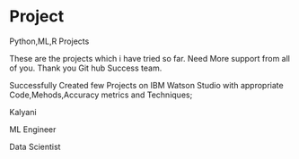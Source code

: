 # Project
Python,ML,R Projects

These are the projects which i have tried so far.
Need More support from all of you.
Thank you Git hub Success team.

Successfully Created few Projects on IBM Watson Studio with appropriate Code,Mehods,Accuracy metrics and Techniques;

Kalyani

ML Engineer

Data Scientist
